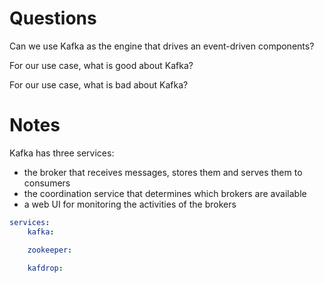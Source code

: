 # Questions

Can we use Kafka as the engine that drives an event-driven components?

For our use case, what is good about Kafka?


For our use case, what is bad about Kafka?


# Notes
Kafka has three services:
- the broker that receives messages, stores them and serves them to consumers
- the coordination service that determines which brokers are available
- a web UI for monitoring the activities of the brokers

```yml
services:
    kafka:

    zookeeper:

    kafdrop:
```